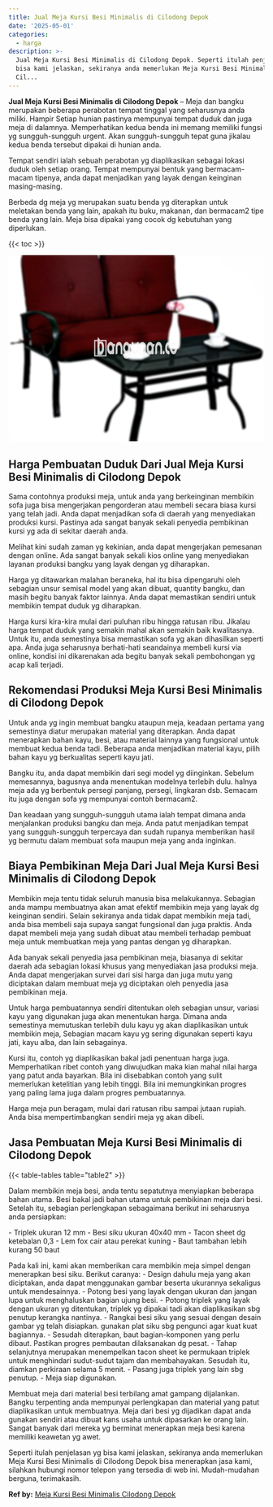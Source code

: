 ```yaml
---
title: Jual Meja Kursi Besi Minimalis di Cilodong Depok
date: '2025-05-01'
categories:
  - harga
description: >-
  Jual Meja Kursi Besi Minimalis di Cilodong Depok. Seperti itulah penjelasan yg
  bisa kami jelaskan, sekiranya anda memerlukan Meja Kursi Besi Minimalis di
  Cil...
---
```


**Jual Meja Kursi Besi Minimalis di Cilodong Depok** – Meja dan bangku merupakan beberapa perabotan tempat tinggal yang seharusnya anda miliki. Hampir Setiap hunian pastinya mempunyai tempat duduk dan juga meja di dalamnya. Memperhatikan kedua benda ini memang memiliki fungsi yg sungguh-sungguh urgent. Akan sungguh-sungguh tepat guna jikalau kedua benda tersebut dipakai di hunian anda.

Tempat sendiri ialah sebuah perabotan yg diaplikasikan sebagai lokasi duduk oleh setiap orang. Tempat mempunyai bentuk yang bermacam-macam tipenya, anda dapat menjadikan yang layak dengan keinginan masing-masing.

Berbeda dg meja yg merupakan suatu benda yg diterapkan untuk meletakan benda yang lain, apakah itu buku, makanan, dan bermacam2 tipe benda yang lain. Meja bisa dipakai yang cocok dg kebutuhan yang diperlukan.

{{< toc >}}

![Jual Meja Kursi Besi Minimalis di Cilodong Depok](/images/jual-meja-besi-murah31.png)

## Harga Pembuatan Duduk Dari Jual Meja Kursi Besi Minimalis di Cilodong Depok

Sama contohnya produksi meja, untuk anda yang berkeinginan membikin sofa juga bisa mengerjakan pengorderan atau membeli secara biasa kursi yang telah jadi. Anda dapat menjadikan sofa di daerah yang menyediakan produksi kursi. Pastinya ada sangat banyak sekali penyedia pembikinan kursi yg ada di sekitar daerah anda.

Melihat kini sudah zaman yg kekinian, anda dapat mengerjakan pemesanan dengan online. Ada sangat banyak sekali kios online yang menyediakan layanan produksi bangku yang layak dengan yg diharapkan.

Harga yg ditawarkan malahan beraneka, hal itu bisa dipengaruhi oleh sebagian unsur semisal model yang akan dibuat, quantity bangku, dan masih begitu banyak faktor lainnya. Anda dapat memastikan sendiri untuk membikin tempat duduk yg diharapkan.

Harga kursi kira-kira mulai dari puluhan ribu hingga ratusan ribu. Jikalau harga tempat duduk yang semakin mahal akan semakin baik kwalitasnya. Untuk itu, anda semestinya bisa memastikan sofa yg akan dihasilkan seperti apa. Anda juga seharusnya berhati-hati seandainya membeli kursi via online, kondisi ini dikarenakan ada begitu banyak sekali pembohongan yg acap kali terjadi.

## Rekomendasi Produksi Meja Kursi Besi Minimalis di Cilodong Depok

Untuk anda yg ingin membuat bangku ataupun meja, keadaan pertama yang semestinya diatur merupakan material yang diterapkan. Anda dapat menerapkan bahan kayu, besi, atau material lainnya yang fungsional untuk membuat kedua benda tadi. Beberapa anda menjadikan material kayu, pilih bahan kayu yg berkualitas seperti kayu jati.

Bangku itu, anda dapat membikin dari segi model yg diinginkan. Sebelum memesannya, bagusnya anda menentukan modelnya terlebih dulu. halnya meja ada yg berbentuk persegi panjang, persegi, lingkaran dsb. Semacam itu juga dengan sofa yg mempunyai contoh bermacam2.

Dan keadaan yang sungguh-sungguh utama ialah tempat dimana anda menjalankan produksi bangku dan meja. Anda patut menjadikan tempat yang sungguh-sungguh terpercaya dan sudah rupanya memberikan hasil yg bermutu dalam membuat sofa maupun meja yang anda inginkan.

## Biaya Pembikinan Meja Dari Jual Meja Kursi Besi Minimalis di Cilodong Depok

Membikin meja tentu tidak seluruh manusia bisa melakukannya. Sebagian anda mampu membuatnya akan amat efektif membikin meja yang layak dg keinginan sendiri. Selain sekiranya anda tidak dapat membikin meja tadi, anda bisa membeli saja supaya sangat fungsional dan juga praktis. Anda dapat membeli meja yang sudah dibuat atau membeli terhadap pembuat meja untuk membuatkan meja yang pantas dengan yg diharapkan.

Ada banyak sekali penyedia jasa pembikinan meja, biasanya di sekitar daerah ada sebagian lokasi khusus yang menyediakan jasa produksi meja. Anda dapat mengerjakan survei dari sisi harga dan juga mutu yang diciptakan dalam membuat meja yg diciptakan oleh penyedia jasa pembikinan meja.

Untuk harga pembuatannya sendiri ditentukan oleh sebagian unsur, variasi kayu yang digunakan juga akan menentukan harga. Dimana anda semestinya memutuskan terlebih dulu kayu yg akan diaplikasikan untuk membikin meja, Sebagian macam kayu yg sering digunakan seperti kayu jati, kayu alba, dan lain sebagainya.

Kursi itu, contoh yg diaplikasikan bakal jadi penentuan harga juga. Memperhatikan ribet contoh yang diwujudkan maka kian mahal nilai harga yang patut anda bayarkan. Bila ini disebabkan contoh yang sulit memerlukan ketelitian yang lebih tinggi. Bila ini memungkinkan progres yang paling lama juga dalam progres pembuatannya.

Harga meja pun beragam, mulai dari ratusan ribu sampai jutaan rupiah. Anda bisa mempertimbangkan sendiri meja yg akan dibeli.

## Jasa Pembuatan Meja Kursi Besi Minimalis di Cilodong Depok

{{< table-tables table="table2" >}}

Dalam membikin meja besi, anda tentu sepatutnya menyiapkan beberapa bahan utama. Besi bakal jadi bahan utama untuk pembikinan meja dari besi. Setelah itu, sebagian perlengkapan sebagaimana berikut ini seharusnya anda persiapkan:

\- Triplek ukuran 12 mm - Besi siku ukuran 40x40 mm - Tacon sheet dg ketebalan 0,3 - Lem fox cair atau perekat kuning - Baut tambahan lebih kurang 50 baut

Pada kali ini, kami akan memberikan cara membikin meja simpel dengan menerapkan besi siku. Berikut caranya: - Design dahulu meja yang akan diciptakan, anda dapat menggunakan gambar beserta ukurannya sekaligus untuk mendesainnya. - Potong besi yang layak dengan ukuran dan jangan lupa untuk menghaluskan bagian ujung besi. - Potong triplek yang layak dengan ukuran yg ditentukan, triplek yg dipakai tadi akan diaplikasikan sbg penutup kerangka nantinya. - Rangkai besi siku yang sesuai dengan desain gambar yg telah disiapkan. gunakan plat siku sbg pengunci agar kuat kuat bagiannya. - Sesudah diterapkan, baut bagian-komponen yang perlu dibaut. Pastikan progres pembautan dilaksanakan dg pesat. - Tahap selanjutnya merupakan menempelkan tacon sheet ke permukaan triplek untuk menghindari sudut-sudut tajam dan membahayakan. Sesudah itu, diamkan perkiraan selama 5 menit. - Pasang juga triplek yang lain sbg penutup. - Meja siap digunakan.

Membuat meja dari material besi terbilang amat gampang dijalankan. Bangku terpenting anda mempunyai perlengkapan dan material yang patut diaplikasikan untuk membuatnya. Meja dari besi yg dijadikan dapat anda gunakan sendiri atau dibuat kans usaha untuk dipasarkan ke orang lain. Sangat banyak dari mereka yg berminat menerapkan meja besi karena memiliki keawetan yg awet.

Seperti itulah penjelasan yg bisa kami jelaskan, sekiranya anda memerlukan Meja Kursi Besi Minimalis di Cilodong Depok bisa menerapkan jasa kami, silahkan hubungi nomor telepon yang tersedia di web ini. Mudah-mudahan berguna, terimakasih.

**Ref by:** [Meja Kursi Besi Minimalis Cilodong Depok](https://id.wikipedia.org/wiki/Meja)
